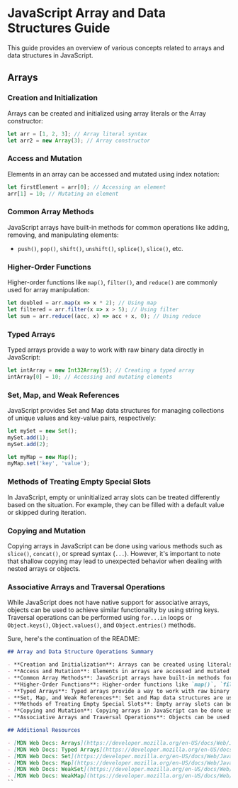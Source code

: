 # JavaScript Array and Data Structures Guide

This guide provides an overview of various concepts related to arrays and data structures in JavaScript.

## Arrays

### Creation and Initialization
Arrays can be created and initialized using array literals or the Array constructor:

```javascript
let arr = [1, 2, 3]; // Array literal syntax
let arr2 = new Array(3); // Array constructor
```

### Access and Mutation
Elements in an array can be accessed and mutated using index notation:

```javascript
let firstElement = arr[0]; // Accessing an element
arr[1] = 10; // Mutating an element
```

### Common Array Methods
JavaScript arrays have built-in methods for common operations like adding, removing, and manipulating elements:

- `push()`, `pop()`, `shift()`, `unshift()`, `splice()`, `slice()`, etc.

### Higher-Order Functions
Higher-order functions like `map()`, `filter()`, and `reduce()` are commonly used for array manipulation:

```javascript
let doubled = arr.map(x => x * 2); // Using map
let filtered = arr.filter(x => x > 5); // Using filter
let sum = arr.reduce((acc, x) => acc + x, 0); // Using reduce
```

### Typed Arrays
Typed arrays provide a way to work with raw binary data directly in JavaScript:

```javascript
let intArray = new Int32Array(5); // Creating a typed array
intArray[0] = 10; // Accessing and mutating elements
```

### Set, Map, and Weak References
JavaScript provides Set and Map data structures for managing collections of unique values and key-value pairs, respectively:

```javascript
let mySet = new Set();
mySet.add(1);
mySet.add(2);

let myMap = new Map();
myMap.set('key', 'value');
```

### Methods of Treating Empty Special Slots
In JavaScript, empty or uninitialized array slots can be treated differently based on the situation. For example, they can be filled with a default value or skipped during iteration.

### Copying and Mutation
Copying arrays in JavaScript can be done using various methods such as `slice()`, `concat()`, or spread syntax (`...`). However, it's important to note that shallow copying may lead to unexpected behavior when dealing with nested arrays or objects.

### Associative Arrays and Traversal Operations
While JavaScript does not have native support for associative arrays, objects can be used to achieve similar functionality by using string keys. Traversal operations can be performed using `for...in` loops or `Object.keys()`, `Object.values()`, and `Object.entries()` methods.


Sure, here's the continuation of the README:

```markdown
## Array and Data Structure Operations Summary

- **Creation and Initialization**: Arrays can be created using literals or constructors. They can be initialized with default values or populated dynamically.
- **Access and Mutation**: Elements in arrays are accessed and mutated using index notation.
- **Common Array Methods**: JavaScript arrays have built-in methods for common operations like adding, removing, and manipulating elements.
- **Higher-Order Functions**: Higher-order functions like `map()`, `filter()`, and `reduce()` are powerful tools for array manipulation.
- **Typed Arrays**: Typed arrays provide a way to work with raw binary data directly in JavaScript, offering performance benefits for certain tasks.
- **Set, Map, and Weak References**: Set and Map data structures are useful for managing collections of unique values and key-value pairs. WeakSet and WeakMap provide weak references to objects.
- **Methods of Treating Empty Special Slots**: Empty array slots can be treated differently based on the situation, such as filling them with default values or skipping them during iteration.
- **Copying and Mutation**: Copying arrays in JavaScript can be done using various methods, but shallow copying may lead to unexpected behavior with nested arrays or objects.
- **Associative Arrays and Traversal Operations**: Objects can be used to achieve associative array functionality, and traversal operations can be performed using various methods provided by the Object prototype.

## Additional Resources

- [MDN Web Docs: Arrays](https://developer.mozilla.org/en-US/docs/Web/JavaScript/Reference/Global_Objects/Array)
- [MDN Web Docs: Typed Arrays](https://developer.mozilla.org/en-US/docs/Web/JavaScript/Typed_arrays)
- [MDN Web Docs: Set](https://developer.mozilla.org/en-US/docs/Web/JavaScript/Reference/Global_Objects/Set)
- [MDN Web Docs: Map](https://developer.mozilla.org/en-US/docs/Web/JavaScript/Reference/Global_Objects/Map)
- [MDN Web Docs: WeakSet](https://developer.mozilla.org/en-US/docs/Web/JavaScript/Reference/Global_Objects/WeakSet)
- [MDN Web Docs: WeakMap](https://developer.mozilla.org/en-US/docs/Web/JavaScript/Reference/Global_Objects/WeakMap)
``
